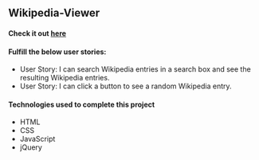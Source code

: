 ## Wikipedia-Viewer
#### Check it out [here](https://c0d0er.github.io/Wikipedia-Viewer/)

#### Fulfill the below user stories:
- User Story: I can search Wikipedia entries in a search box and see the resulting Wikipedia entries.
- User Story: I can click a button to see a random Wikipedia entry.

#### Technologies used to complete this project
- HTML
- CSS
- JavaScript
- jQuery
